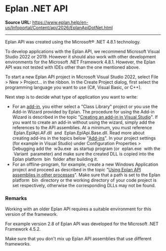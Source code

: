 # Eplan .NET API

**Source URL:** https://www.eplan.help/en-us/Infoportal/Content/api/2026/EplanApiDotNet.html

---

Eplan API was created using the Microsoft® .NET 4.8.1 technology.

To develop applications with the Eplan API, we recommend Microsoft Visual Studio 2022 or 2019. However it should also work with other development environments for the Microsoft .NET Framework 4.8.1. However, the Eplan API was not tested with IDEs other than the one mentioned above.

To start a new Eplan API project in Microsoft Visual Studio 2022, select File > New > Project... in the ribbon. In the Create Project dialog, first select the programming language you want to use (C#, Visual Basic, or C++).

Next step is to decide what type of application you want to write:

- For an [add-in](AddIns.html), you either select a "Class Library" project or you use the Add-in Wizard provided by Eplan. The procedure for using the Add-in Wizard is described in the topic "[Creating an add-in in Visual Studio](AddinInVisualStudio.html)". If you want to create an add-in without using the wizard, simply add the references to the API assemblies. At a minimum, you must reference  Eplan.EplApi.AF.dll  and  Eplan.EplApi.Base.dll. Read more about creating add-ins in the topics below "[Add-ins](AddIns.html)". In your project settings (for example in Visual Studio) under Configuration Properties > Debugging add the  w3u.exe  as startup program (or  eplan.exe  with the  Variant  parameter) and make sure the created DLL is copied into the Eplan platform  bin  folder after building it.
- For an offline-program, for example, create a new Windows Application project and proceed as described in the topic "[Using Eplan API assemblies in other processes](UsingEplanAssemblies.html)". Make sure that a path is set to the Eplan platform  bin  directory or the working directory of your code project is set respectively, otherwise the corresponding DLLs may not be found.

### Remarks

Working with an older Eplan API requires a suitable environment for this version of the framework.

For example version 2.8 of Eplan API was developed for the Microsoft .NET Framework 4.5.2.

Make sure that you don't mix up Eplan API assemblies that use different frameworks.